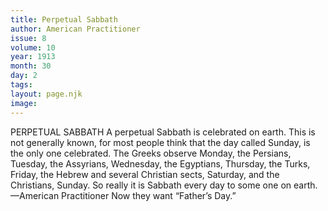 ```yaml
---
title: Perpetual Sabbath
author: American Practitioner
issue: 8
volume: 10
year: 1913
month: 30
day: 2
tags:
layout: page.njk
image:
---
```

PERPETUAL SABBATH    A perpetual Sabbath is celebrated on earth. This is not generally known, for most people think that the day called Sunday, is the only one celebrated. The Greeks observe Monday, the Persians, Tuesday, the Assyrians, Wednesday, the Egyptians, Thursday, the Turks, Friday, the Hebrew and several Christian sects, Saturday, and the Christians, Sunday. So really it is Sabbath every day to some one on earth. —American Practitioner      Now they want “Father’s Day.” 
